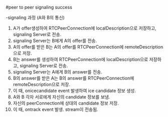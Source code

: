 #peer to peer signaling success

-signaling 과정 (A와 B의 통신)
1. A가 offer생성하여 RTCPeerConnection에 localDescription으로 저장하고, signaling Server로 전송.
2. signaling Server는 B에게 A의 offer를 전송.
3. A의 offer를 받은 B는 A의 offer를 RTCPeerConnection에 remoteDescription으로 저장.
4. B는 answer를 생성하여 RTCPeerConnection에 localDescription으로 저장하고, signaling Server로 전송.
5. signaling Server는 A에게 B의 answer를 전송.
6. B의 answer를 받은 A는 B의 answer를 RTCPeerConnection에 remoteDescription으로 저장.
7. 이 때, onicecandidate event 발생하여 ice candidate 정보 생성.
8. A와 B 각자 서로에게 자신의 candidate 정보를 보냄.
9. 자신의 peerConnection에 상대의 candidate 정보 저장.
10. 이 때, ontrack event 발생. stream이 전송됨.
